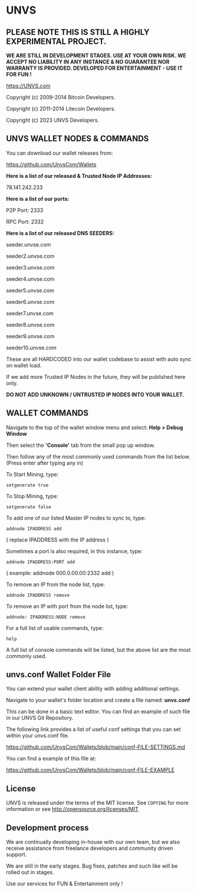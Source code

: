 UNVS 
=============

<b>PLEASE NOTE THIS IS STILL A HIGHLY EXPERIMENTAL PROJECT. 
----------------
WE ARE STILL IN DEVELOPMENT STAGES. USE AT YOUR OWN RISK. WE ACCEPT NO LIABILITY IN ANY INSTANCE & NO GUARANTEE NOR WARRANTY IS PROVIDED. DEVELOPED FOR ENTERTAINMENT - USE IT FOR FUN !</b>

https://UNVS.com

Copyright (c) 2009-2014 Bitcoin Developers.
 
Copyright (c) 2011-2014 Litecoin Developers.  

Copyright (c) 2023 UNVS Developers.

UNVS WALLET NODES & COMMANDS
----------------

You can download our wallet releases from:

https://github.com/UnvsCom/Wallets

**Here is a list of our released & Trusted Node IP Addresses:**

78.141.242.233




**Here is a list of our ports:**

P2P Port: 2333

RPC Port: 2332

**Here is a list of our released DNS SEEDERS:**

seeder.unvse.com

seeder2.unvse.com

seeder3.unvse.com

seeder4.unvse.com

seeder5.unvse.com

seeder6.unvse.com

seeder7.unvse.com

seeder8.unvse.com

seeder9.unvse.com

seeder10.unvse.com

These are all HARDCODED into our wallet codebase to assist with auto sync on wallet load.

If we add more Trusted IP Nodes in the future, they will be published here only.

**DO NOT ADD UNKNOWN / UNTRUSTED IP NODES INTO YOUR WALLET.**



WALLET COMMANDS
---------------

Navigate to the top of the wallet window menu and select:
**Help > Debug Window**

Then select the **'Console'** tab from the small pop up window.

Then follow any of the most commonly used commands from the list below. (Press enter after typing any in)

To Start Mining, type:

```
setgenerate true
```

To Stop Mining, type:

```
setgenerate false
```

To add one of our listed Master IP nodes to sync to, type:
```
addnode IPADDRESS add
```

( replace IPADDRESS with the IP address )


Sometimes a port is also required, in this instance, type:

```
addnode IPADDRESS:PORT add
```

( example:     addnode 000.0.00.00:2332 add )


To remove an IP from the node list, type:

```
addnode IPADDRESS remove
```
To remove an IP with port from the node list, type:

```
addnode: IPADDRESS:NODE remove
```

For a full list of usable commands, type: 

```
help
```

A full list of console commands will be listed, but the above list are the most commonly used.

unvs.conf Wallet Folder File
----------------------------
You can extend your wallet client ability with adding additional settings. 

Navigate to your wallet's folder location and create a file named: **unvs.conf**

This can be done in a basic text editor. You can find an example of such file in our UNVS Git Repository.

The following link provides a list of useful conf settings that you can set within your unvs.conf file.

https://github.com/UnvsCom/Wallets/blob/main/conf-FILE-SETTINGS.md

You can find a example of this file at:

https://github.com/UnvsCom/Wallets/blob/main/conf-FILE-EXAMPLE



License
-------

UNVS is released under the terms of the MIT license. See `COPYING` for more
information or see http://opensource.org/licenses/MIT

Development process
-------------------

We are continually developing in-house with our own team, but we also receive assistance from freelance developers and community driven support.

We are still in the early stages. Bug fixes, patches and such like will be rolled out in stages. 

Use our services for FUN & Entertainment only !
